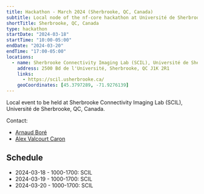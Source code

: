 ```yaml
---
title: Hackathon - March 2024 (Sherbrooke, QC, Canada)
subtitle: Local node of the nf-core hackathon at Université de Sherbrooke, QC, Canada.
shortTitle: Sherbrooke, QC, Canada
type: hackathon
startDate: "2024-03-18"
startTime: "10:00-05:00"
endDate: "2024-03-20"
endTime: "17:00-05:00"
locations:
  - name: Sherbrooke Connectivity Imaging Lab (SCIL), Université de Sherbrooke
    address: 2500 Bd de l'Université, Sherbrooke, QC J1K 2R1
    links:
      - https://scil.usherbrooke.ca/
    geoCoordinates: [45.3797289, -71.9276139]
---
```


Local event to be held at Sherbrooke Connectivity Imaging Lab (SCIL), Université de Sherbrooke, QC, Canada.

Contact:

- [<i class="fab fa-slack"></i> Arnaud Boré](https://nextflow.slack.com/team/U034UQW8V7Y)
- [<i class="fab fa-slack"></i> Alex Valcourt Caron](https://nextflow.slack.com/team/U06DEAUN85D)

## Schedule

- 2024-03-18 - 1000-1700: SCIL
- 2024-03-19 - 1000-1700: SCIL
- 2024-03-20 - 1000-1700: SCIL
